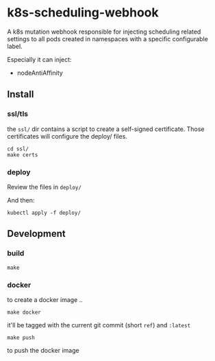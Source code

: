 # k8s-scheduling-webhook

A k8s mutation webhook responsible for injecting scheduling related settings to all pods created in namespaces with a specific configurable label.

Especially it can inject:

  - nodeAntiAffinity

## Install

### ssl/tls

the `ssl/` dir contains a script to create a self-signed certificate. Those certificates will configure the deploy/ files.

```
cd ssl/ 
make certs 
```

### deploy

Review the files in `deploy/`

And then:
```
kubectl apply -f deploy/
```


## Development

### build 

```
make
```

### docker

to create a docker image .. 

```
make docker
```

it'll be tagged with the current git commit (short `ref`) and `:latest`

```
make push
```

to push the docker image

